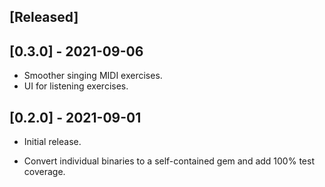 ## [Released]

## [0.3.0] - 2021-09-06

- Smoother singing MIDI exercises.
- UI for listening exercises.

## [0.2.0] - 2021-09-01

- Initial release.

- Convert individual binaries to a self-contained gem and add 100% test coverage.
